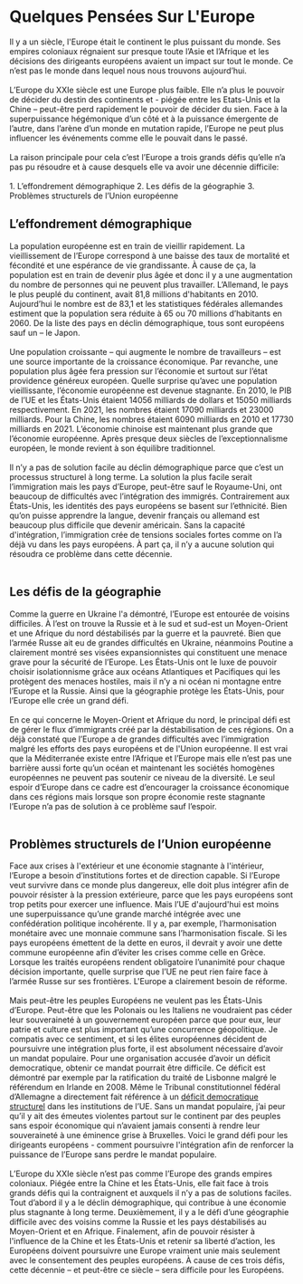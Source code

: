 # Quelques Pensées Sur L'Europe

<div>
Il y a un siècle, l'Europe était le continent le plus puissant du monde. Ses empires coloniaux régnaient sur presque toute l’Asie et l’Afrique et les décisions des dirigeants européens avaient un impact sur tout le monde. Ce n’est pas le monde dans lequel nous nous trouvons aujourd’hui. 
</div><br>
<div>
L’Europe du XXIe siècle est une Europe plus faible. Elle n’a plus le pouvoir de décider du destin des continents et - piégée entre les Etats-Unis et la Chine – peut-être perd rapidement le pouvoir de décider du sien. Face à la superpuissance hégémonique d’un côté et à la puissance émergente de l’autre, dans l’arène d’un monde en mutation rapide, l’Europe ne peut plus influencer les événements comme elle le pouvait dans le passé.
</div><br>
<div>
La raison principale pour cela c’est l’Europe a trois grands défis qu’elle n’a pas pu résoudre et à cause desquels elle va avoir une décennie difficile:
</div><br>
1. L’effondrement démographique
2. Les défis de la géographie
3. Problèmes structurels de l’Union européenne 

## L’effondrement démographique
<div>
La population européenne est en train de vieillir rapidement. La vieillissement de l’Europe correspond à une baisse des taux de mortalité et fécondité et une espérance de vie grandissante. À cause de ça, la population est en train de devenir plus âgée et donc il y a une augmentation du nombre de personnes qui ne peuvent plus travailler. L’Allemand, le pays le plus peuplé du continent, avait 81,8 millions d'habitants en 2010. Aujourd’hui le nombre est de 83,1 et les statistiques fédérales allemandes estiment que la population sera réduite à 65 ou 70 millions d’habitants en 2060. De la liste des pays en déclin démographique, tous sont européens sauf un – le Japon. 
</div><br>
<div>
Une population croissante – qui augmente le nombre de travailleurs – est une source importante de la croissance économique. Par revanche, une population plus âgée fera pression sur l’économie et surtout sur l’état providence généreux européen. Quelle surprise qu’avec une population vieillissante, l’économie européenne est devenue stagnante. En 2010, le PIB de l’UE et les États-Unis étaient 14056 milliards de dollars et 15050 milliards respectivement. En 2021, les nombres étaient 17090 milliards et 23000 milliards. Pour la Chine, les nombres étaient 6090 milliards en 2010 et 17730 milliards en 2021. L’économie chinoise est maintenant plus grande que l’économie européenne. Après presque deux siècles de l’exceptionnalisme européen, le monde revient à son équilibre traditionnel.  
</div><br>
<div>
Il n’y a pas de solution facile au déclin démographique parce que c’est un processus structurel à long terme. La solution la plus facile serait l’immigration mais les pays d’Europe, peut-être sauf le Royaume-Uni, ont beaucoup de difficultés avec l’intégration des immigrés. Contrairement aux États-Unis, les identités des pays européens se basent sur l’ethnicité. Bien qu’on puisse apprendre la langue, devenir français ou allemand est beaucoup plus difficile que devenir américain. Sans la capacité d'intégration, l’immigration crée de tensions sociales fortes comme on l’a déjà vu dans les pays européens. À part ça, il n’y a aucune solution qui résoudra ce problème dans cette décennie.
</div><br>

## Les défis de la géographie 
<div>
Comme la guerre en Ukraine l'a démontré, l’Europe est entourée de voisins difficiles. À l’est on trouve la Russie et à le sud et sud-est un Moyen-Orient et une Afrique du nord déstabilisés par la guerre et la pauvreté. Bien que l’armée Russe ait eu de grandes difficultés en Ukraine, néanmoins Poutine a clairement montré ses visées expansionnistes qui constituent une menace grave pour la sécurité de l’Europe. Les États-Unis ont le luxe de pouvoir choisir isolationnisme grâce aux océans Atlantiques et Pacifiques qui les protègent des menaces hostiles, mais il n’y a ni océan ni montagne entre l’Europe et la Russie. Ainsi que la géographie protège les États-Unis, pour l’Europe elle crée un grand défi.  
</div><br>
<div>
En ce qui concerne le Moyen-Orient et Afrique du nord, le principal défi est de gérer le flux d’immigrants créé par la déstabilisation de ces régions. On a déjà constaté que l’Europe a de grandes difficultés avec l’immigration malgré les efforts des pays européens et de l'Union européenne. Il est vrai que la Méditerranée existe entre l’Afrique et l’Europe mais elle n’est pas une barrière aussi forte qu’un océan et maintenant les sociétés homogènes européennes ne peuvent pas soutenir ce niveau de la diversité. Le seul espoir d’Europe dans ce cadre est d’encourager la croissance économique dans ces régions mais lorsque son propre économie reste stagnante l’Europe n’a pas de solution à ce problème sauf l’espoir.
</div><br>

## Problèmes structurels de l’Union européenne 
<div>
Face aux crises à l'extérieur et une économie stagnante à l'intérieur, l’Europe a besoin d’institutions fortes et de direction capable. Si l’Europe veut survivre dans ce monde plus dangereux, elle doit plus intégrer afin de pouvoir résister à la pression extérieure, parce que les pays européens sont trop petits pour exercer une influence. Mais l’UE d'aujourd'hui est moins une superpuissance qu’une grande marché intégrée avec une confédération politique incohérente. Il y a, par exemple, l’harmonisation monétaire avec une monnaie commune sans l’harmonisation fiscale. Si les pays européens émettent de la dette en euros, il devrait y avoir une dette commune européenne afin d’éviter les crises comme celle en Grèce. Lorsque les traités européens rendent obligatoire l’unanimité pour chaque décision importante, quelle surprise que l’UE ne peut rien faire face à l’armée Russe sur ses frontières. L'Europe a clairement besoin de réforme. 
</div><br>
<div>
Mais peut-être les peuples Européens ne veulent pas les États-Unis d’Europe. Peut-être que les Polonais ou les Italiens ne voudraient pas céder leur souveraineté à un gouvernement européen parce que pour eux, leur patrie et culture est plus important qu’une concurrence géopolitique. Je compatis avec ce sentiment, et si les élites européennes décident de poursuivre une intégration plus forte, il est absolument nécessaire d’avoir un mandat populaire. Pour une organisation accusée d’avoir un déficit democratique, obtenir ce mandat pourrait être difficile. Ce déficit est démontré par exemple par la ratification du traité de Lisbonne malgré le référendum en Irlande en 2008. Même le Tribunal constitutionnel fédéral d’Allemagne a directement fait référence à un <a href="https://www.bundesverfassungsgericht.de/SharedDocs/Pressemitteilungen/EN/2009/bvg09-072.html">déficit democratique structurel</a> dans les institutions de l’UE. Sans un mandat populaire, j’ai peur qu’il y ait des émeutes violentes partout sur le continent par des peuples sans espoir économique qui n’avaient jamais consenti à rendre leur souveraineté à une éminence grise à Bruxelles. Voici le grand défi pour les dirigeants européens - comment poursuivre l'intégration afin de renforcer la puissance de l’Europe sans perdre le mandat populaire. 
</div><br>
<div>
L’Europe du XXIe siècle n’est pas comme l’Europe des grands empires coloniaux. Piégée entre la Chine et les États-Unis, elle fait face à trois grands défis qui la contraignent et auxquels il n’y a pas de solutions faciles. Tout d’abord il y a le déclin démographique, qui contribue à une économie plus stagnante à long terme. Deuxièmement, il y a le défi d’une géographie difficile avec des voisins comme la Russie et les pays déstabilisés au Moyen-Orient et en Afrique. Finalement, afin de pouvoir résister à l'influence de la Chine et les États-Unis et retenir sa liberté d’action, les Européens doivent poursuivre une Europe vraiment unie mais seulement avec le consentement des peuples européens. À cause de ces trois défis, cette décennie – et peut-être ce siècle – sera difficile pour les Européens. 
</div>